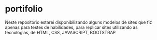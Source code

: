 # portifolio
Neste repositorio estarei disponibilizando alguns modelos de sites que fiz apenas para testes de habilidades, para replicar sites utilizando as tecnologias, de HTML, CSS, JAVASCRIPT, BOOTSTRAP
